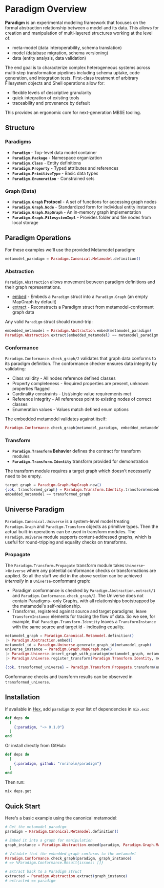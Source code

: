 # Paradigm Overview

**Paradigm** is an experimental modeling framework that focuses on the formal abstraction relationship between a model and its data. This allows for creation and manipulation of multi-layered structures working at the level of:

* meta-model (data interoperability, schema translation)
* model (database migration, schema versioning)
* data (entity analysis, data validation)

The end goal is to characterize complex heterogeneous systems across multi-step transformation pipelines including schema uptake, code generation, and integration tests. First-class treatment of arbitrary Filesystem objects and Shell operations allow for:

* flexible levels of descriptive granularity
* quick integration of existing tools
* traceability and provenance by default

This provides an ergonomic core for next-generation MBSE tooling.

## Structure
### Paradigms
- **`Paradigm`** - Top-level data model container
- **`Paradigm.Package`** - Namespace organization
- **`Paradigm.Class`** - Entity definitions
- **`Paradigm.Property`** - Typed attributes and references
- **`Paradigm.PrimitiveType`** - Basic data types
- **`Paradigm.Enumeration`** - Constrained sets

### Graph (Data)
- **`Paradigm.Graph` Protocol** - A set of functions for accessing graph nodes
- **`Paradigm.Graph.Node`** - Standardized form for individual entity instances
- **`Paradigm.Graph.MapGraph`** - An in-memory graph implementation
- **`Paradigm.Graph.FilesystemImpl`** - Provides folder and file nodes from local storage

## Paradigm Operations
For these examples we'll use the provided Metamodel paradigm:
```elixir
metamodel_paradigm = Paradigm.Canonical.Metamodel.definition()
```
### Abstraction
`Paradigm.Abstraction` allows movement between paradigm definitions and their graph representations.

* [embed](`Paradigm.Abstraction.embed/2`) - Embeds a `Paradigm` struct into a `Paradigm.Graph` (an empty MapGraph by default)
* [extract](`Paradigm.Abstraction.extract/1`) - Reconstructs a Paradigm struct from metamodel-conformant graph data

Any valid `Paradigm` struct should round-trip:
```elixir
embedded_metamodel = Paradigm.Abstraction.embed(metamodel_paradigm)
Paradigm.Abstraction.extract(embedded_metamodel) == metamodel_paradigm
```

### Conformance
`Paradigm.Conformance.check_graph/2` validates that graph data conforms to its paradigm definition. The conformance checker ensures data integrity by validating:

* Class validity - All nodes reference defined classes
* Property completeness - Required properties are present, unknown properties flagged
* Cardinality constraints - List/single value requirements met
* Reference integrity - All references point to existing nodes of correct classes
* Enumeration values - Values match defined enum options

The embedded metamodel validates against itself:
```elixir
Paradigm.Conformance.check_graph(metamodel_paradigm, embedded_metamodel)
```

### Transform

* **`Paradigm.Transform` Behavior** defines the contract for transform modules
* **`Paradigm.Transform.Identity`** transform provided for demonstration

The transform module requires a target graph which doesn't necessarily need to be empty.
```elixir
target_graph = Paradigm.Graph.MapGraph.new()
{:ok, transformed_graph} = Paradigm.Transform.Identity.transform(embedded_metamodel, target_graph, %{})
embedded_metamodel == transformed_graph
```

## Universe Paradigm
`Paradigm.Canonical.Universe` is a system-level model treating `Paradigm.Graph` and `Paradigm.Transform` objects as primitive types. Then the actual built-in operations can be used in transform modules. The `Paradigm.Universe` module supports content-addressed graphs, which is useful for round-tripping and equality checks on transforms.

### Propagate
The `Paradigm.Transform.Propagate` transform module takes `Universe`->`Universe` where any potential conformance checks or transformations are applied. So all the stuff we did in the above section can be achieved *internally* in a `Universe`-conformant graph:

* Paradigm conformance is checked by `Paradigm.Abstraction.extract/1` and `Paradigm.Conformance.check_graph/2`. The Universe does not contain Paradigms- only Graphs, with all relationships bootstrapped by the metamodel's self-relationship.
* Transforms, registered against source and target paradigms, leave `TransformInstance` elements for tracing the flow of data. So we see, for example, that `Paradigm.Transform.Identity` leaves a `TransformInstance` with the same source and target id - indicating equality.

```elixir
metamodel_graph = Paradigm.Canonical.Metamodel.definition()
|> Paradigm.Abstraction.embed()
metamodel_id = Paradigm.Universe.generate_graph_id(metamodel_graph)
universe_instance = Paradigm.Graph.MapGraph.new()
|> Paradigm.Universe.insert_graph_with_paradigm(metamodel_graph, metamodel_id)
|> Paradigm.Universe.register_transform(Paradigm.Transform.Identity, metamodel_id, metamodel_id)

{:ok, transformed_universe} = Paradigm.Transform.Propagate.transform(universe_instance, universe_instance, %{})
```

Conformance checks and transform results can be observed in `transformed_universe`.
## Installation

If available in [Hex](https://hex.pm/docs/publish), add `paradigm` to your list of dependencies in `mix.exs`:

```elixir
def deps do
  [
    {:paradigm, "~> 0.1.0"}
  ]
end
```

Or install directly from GitHub:

```elixir
def deps do
  [
    {:paradigm, github: "roriholm/paradigm"}
  ]
end
```

Then run:

```bash
mix deps.get
```

## Quick Start

Here's a basic example using the canonical metamodel:

```elixir
# Get the metamodel paradigm
paradigm = Paradigm.Canonical.Metamodel.definition()

# Embed it into a graph for manipulation
graph_instance = Paradigm.Abstraction.embed(paradigm, Paradigm.Graph.MapImpl)

# Validate that the embedded graph conforms to the metamodel
Paradigm.Conformance.check_graph(paradigm, graph_instance)
# => %Paradigm.Conformance.Result{issues: []}

# Extract back to a Paradigm struct
extracted = Paradigm.Abstraction.extract(graph_instance)
# extracted == paradigm
```
